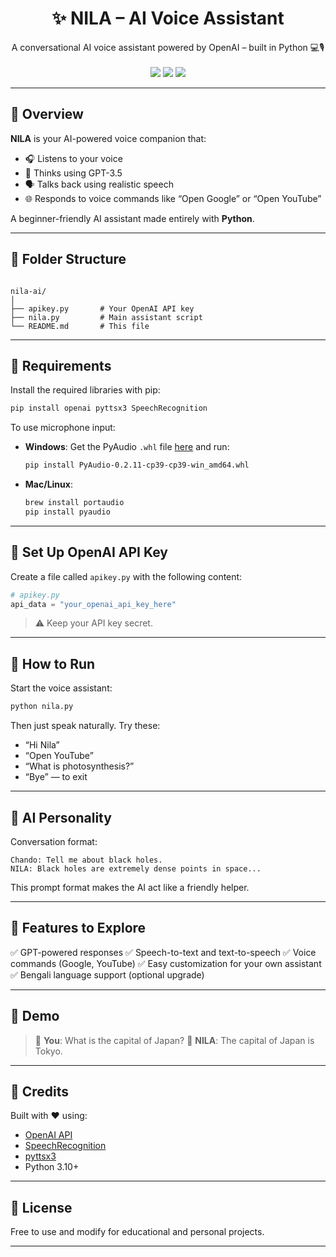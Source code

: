 
<h1 align="center">✨ NILA – AI Voice Assistant</h1>

<p align="center">
  A conversational AI voice assistant powered by OpenAI – built in Python 💻🎙️
  <br><br>
  <img src="https://img.shields.io/badge/Python-3.10-blue?style=for-the-badge&logo=python">
  <img src="https://img.shields.io/badge/OpenAI-GPT3.5-informational?style=for-the-badge&logo=openai">
  <img src="https://img.shields.io/badge/SpeechRecognition-Enabled-success?style=for-the-badge">
</p>

---

## 📌 Overview

**NILA** is your AI-powered voice companion that:

- 🎧 Listens to your voice
- 🤖 Thinks using GPT-3.5
- 🗣️ Talks back using realistic speech
- 🌐 Responds to voice commands like “Open Google” or “Open YouTube”

A beginner-friendly AI assistant made entirely with **Python**.

---

## 📁 Folder Structure

```

nila-ai/
│
├── apikey.py       # Your OpenAI API key
├── nila.py         # Main assistant script
└── README.md       # This file

````

---

## 🔧 Requirements

Install the required libraries with pip:

```bash
pip install openai pyttsx3 SpeechRecognition
````

To use microphone input:

* **Windows**:
  Get the PyAudio `.whl` file [here](https://www.lfd.uci.edu/~gohlke/pythonlibs/#pyaudio) and run:

  ```bash
  pip install PyAudio‑0.2.11‑cp39‑cp39‑win_amd64.whl
  ```

* **Mac/Linux**:

  ```bash
  brew install portaudio
  pip install pyaudio
  ```

---

## 🔐 Set Up OpenAI API Key

Create a file called `apikey.py` with the following content:

```python
# apikey.py
api_data = "your_openai_api_key_here"
```

> ⚠️ Keep your API key secret.

---

## 🚀 How to Run

Start the voice assistant:

```bash
python nila.py
```

Then just speak naturally. Try these:

* “Hi Nila”
* “Open YouTube”
* “What is photosynthesis?”
* “Bye” — to exit

---

## 💬 AI Personality

Conversation format:

```
Chando: Tell me about black holes.
NILA: Black holes are extremely dense points in space...
```

This prompt format makes the AI act like a friendly helper.

---

## 🌟 Features to Explore

✅ GPT-powered responses
✅ Speech-to-text and text-to-speech
✅ Voice commands (Google, YouTube)
✅ Easy customization for your own assistant
✅ Bengali language support (optional upgrade)

---

## 🧠 Demo

> 🎤 **You**: What is the capital of Japan?
> 💬 **NILA**: The capital of Japan is Tokyo.

---

## 🙌 Credits

Built with ❤️ using:

* [OpenAI API](https://platform.openai.com/)
* [SpeechRecognition](https://pypi.org/project/SpeechRecognition/)
* [pyttsx3](https://pypi.org/project/pyttsx3/)
* Python 3.10+

---

## 📄 License

Free to use and modify for educational and personal projects.

---

